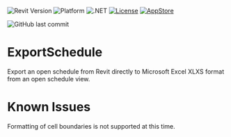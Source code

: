 ![Revit Version](https://img.shields.io/badge/Revit%20Version-2018_--_2023-blue.svg)
![Platform](https://img.shields.io/badge/Platform-Windows-blue.svg)
![.NET](https://img.shields.io/badge/.NET-4.6.1_--_4.8-blue.svg)
[![License](http://img.shields.io/:License-MIT-blue.svg)](http://opensource.org/licenses/MIT)
[![AppStore](https://img.shields.io/badge/Autodesk-AppStore-blue)](https://apps.autodesk.com/RVT/en/Detail/Index?id=145809310848075304&appLang=en&os=Win64)

![GitHub last commit](https://img.shields.io/github/last-commit/russgreen/ExportSchedule)

# ExportSchedule
Export an open schedule from Revit directly to Microsoft Excel XLXS format from an open schedule view.

# Known Issues
Formatting of cell boundaries is not supported at this time.
